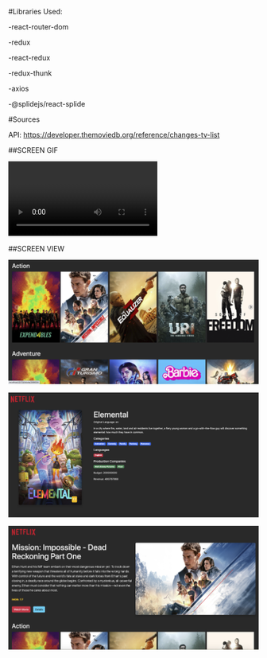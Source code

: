 #Libraries Used:

-react-router-dom

-redux

-react-redux

-redux-thunk

-axios

-@splidejs/react-splide


#Sources

API: https://developer.themoviedb.org/reference/changes-tv-list


##SCREEN GIF

![](netflix.mp4)


##SCREEN VIEW

![](net1.png)

![](net2.png)

![](net3.png)
